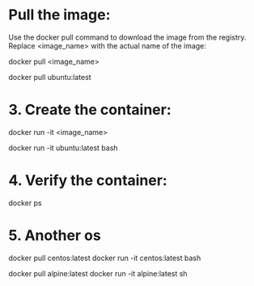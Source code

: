 # Pull the image:

Use the docker pull command to download the image from the registry. Replace <image_name> with the actual name of the image:


docker pull <image_name>

docker pull ubuntu:latest

# 3. Create the container:

docker run -it <image_name> <command>

docker run -it ubuntu:latest bash

# 4. Verify the container:

docker ps

# 5. Another os

docker pull centos:latest
docker run -it centos:latest bash

docker pull alpine:latest
docker run -it alpine:latest sh
